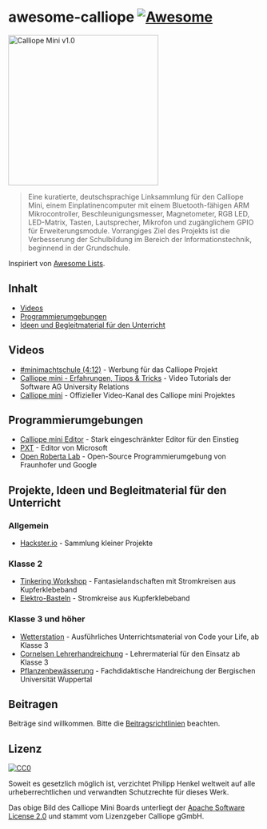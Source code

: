 # awesome-calliope [![Awesome](https://cdn.rawgit.com/sindresorhus/awesome/d7305f38d29fed78fa85652e3a63e154dd8e8829/media/badge.svg)](https://github.com/sindresorhus/awesome)

<img src="https://github.com/philipphenkel/awesome-calliope/raw/master/media/calliope-mini-v1.0.png" alt="Calliope Mini v1.0" width="300">

> Eine kuratierte, deutschsprachige Linksammlung für den Calliope Mini, einem Einplatinencomputer mit einem Bluetooth-fähigen ARM Mikrocontroller, Beschleunigungsmesser, Magnetometer, RGB LED,  LED-Matrix, Tasten, Lautsprecher, Mikrofon und zugänglichem GPIO für Erweiterungsmodule.
Vorrangiges Ziel des Projekts ist die Verbesserung der Schulbildung im Bereich der Informationstechnik, beginnend in der Grundschule.

Inspiriert von [Awesome Lists](https://github.com/sindresorhus/awesome).


## Inhalt

- [Videos](#videos)
- [Programmierumgebungen](#programmierumgebungen)
- [Ideen und Begleitmaterial für den Unterricht](#ideen-und-begleitmaterial-für-den-unterricht)

## Videos
 - [#minimachtschule (4:12)](https://www.youtube.com/watch?v=cVmtsJWxEUo&t=2s) - Werbung für das Calliope Projekt
 - [Calliope mini - Erfahrungen, Tipps & Tricks](https://www.youtube.com/playlist?list=PLDe6WVZUD6thwLYmuKwlMT6MoF98VO8rB) - Video Tutorials der Software AG University Relations
 - [Calliope mini](https://www.youtube.com/channel/UCsCRHdnWh4N5xZHXRAknTJw) - Offizieller Video-Kanal des Calliope mini Projektes

## Programmierumgebungen

- [Calliope mini Editor](https://miniedit.calliope.cc) - Stark eingeschränkter Editor für den Einstieg
- [PXT](https://pxt.calliope.cc) - Editor von Microsoft
- [Open Roberta Lab](https://lab.open-roberta.org) - Open-Source Programmierumgebung von Fraunhofer und Google


## Projekte, Ideen und Begleitmaterial für den Unterricht

### Allgemein
- [Hackster.io](https://www.hackster.io/calliope-mini) - Sammlung kleiner Projekte

### Klasse 2
- [Tinkering Workshop](http://www.loick.de/blog/?p=1578) - Fantasielandschaften mit Stromkreisen aus Kupferklebeband
- [Elektro-Basteln](http://www.beimnollar.de/2015/03/15/elektro-basteln-mit-grundschulkindern-erfahrungen-anleitung-und-material-liste/) - Stromkreise aus Kupferklebeband

### Klasse 3 und höher
- [Wetterstation]() - Ausführliches Unterrichtsmaterial von Code your Life, ab Klasse 3
- [Cornelsen Lehrerhandreichung](https://calliope.cc/content/lehrer-informationen/9783066000122_cc_hru_gesamt_pdf.pdf) - Lehrermaterial für den Einsatz ab Klasse 3
- [Pflanzenbewässerung](https://calliope.cc/content/lehrer-informationen/calliope_handreichung.pdf) - Fachdidaktische Handreichung der Bergischen Universität Wuppertal


## Beitragen

Beiträge sind willkommen. Bitte die [Beitragsrichtlinien](contributing.md) beachten.


## Lizenz

[![CC0](http://mirrors.creativecommons.org/presskit/buttons/88x31/svg/cc-zero.svg)](https://creativecommons.org/publicdomain/zero/1.0/deed.de)

Soweit es gesetzlich möglich ist, verzichtet Philipp Henkel weltweit auf alle urheberrechtlichen und verwandten Schutzrechte für dieses Werk.

Das obige Bild des Calliope Mini Boards unterliegt der [Apache Software License 2.0](https://www.apache.org/licenses/LICENSE-2.0) und stammt vom Lizenzgeber Calliope gGmbH.
